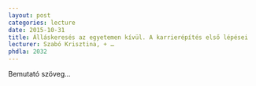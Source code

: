 ```yaml
---
layout: post
categories: lecture
date: 2015-10-31
title: Álláskeresés az egyetemen kívül. A karrierépítés első lépései
lecturer: Szabó Krisztina, + …
phdla: 2032
---
```


Bemutató szöveg...
